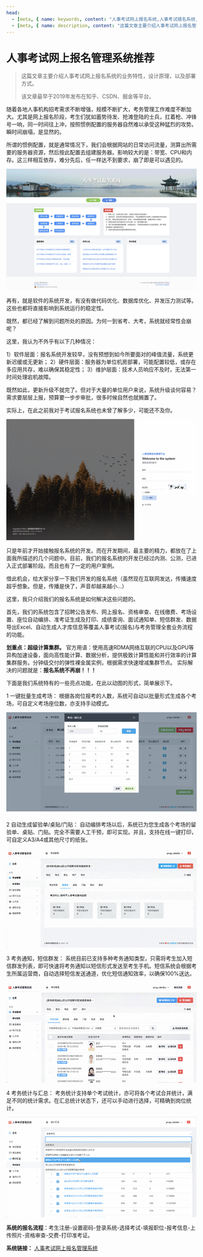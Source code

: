 ```yaml
---
head:
  - [meta, { name: keywords, content: "人事考试网上报名系统,人事考试报名系统,人事考试报名管理系统,人事考试报名系统建设,人事考试报名系统开发,考务管理系统,考试报名管理系统,人事考试系统,考试报名系统,报名考试系统" }]
  - [meta, { name: description, content: "这篇文章主要介绍人事考试网上报名管理系统的业务特性，设计原理，以及部署方式。"}]
---
```


# 人事考试网上报名管理系统推荐

>   这篇文章主要介绍人事考试网上报名系统的业务特性，设计原理，以及部署方式。
>
>   该文章最早于2019年发布在知乎、CSDN、掘金等平台。

随着各地人事机构招考需求不断增强，规模不断扩大，考务管理工作难度不断加大。尤其是网上报名阶段，考生们犹如蓄势待发、抢滩登陆的士兵，扛着枪、冲锋号一响，同一时间往上冲，按照惯例配置的服务器自然难以承受这种猛烈的攻势。瞬时间崩塌，是显然的。

所谓的惯例配置，就是通常情况下，我们会根据网站的日常访问流量，测算出所需要的服务器资源，然后按此配置去组建服务器。影响较大的是：带宽、CPU和内存。这三样相互依存，难分先后，任一样达不到要求，崩了即是可以遇见的。

![image-20240921142226531](./assets/image-20240921142226531.png)

再有，就是软件的系统开发，有没有做代码优化、数据库优化、并发压力测试等。这些也都将直接影响到系统运行的稳定性。

既然，都已经了解到问题所处的原因。为何一到省考、大考，系统就经常性会崩呢？

这里，我认为不外乎有以下几种情况：

1）软件层面：报名系统开发较早，没有预想到如今所要面对的峰值流量，系统更新迟缓或无更新； 2）硬件层面：服务器为单位机房部署，可能配置较低，或存在多应用共存，难以确保其稳定性； 3）维护层面：技术人员响应不及时，无法第一时间处理宕机故障。

既然如此，更新升级不就完了。但对于大量的单位用户来说，系统升级谈何容易？需求要层层上报，预算要一步步审批，很多时候自然也就搁置了。

实际上，在此之前我对于考试报名系统也未曾了解多少，可能还不及你。

![image-20240921142145957](./assets/image-20240921142145957.png)

只是年前才开始接触报名系统的开发。而在开发期间，最主要的精力，都放在了上面我所描述的几个问题中。目前，我们的报名系统的开发已经过内测、公测，已进入正式部署阶段。而且也有了一定的用户案例。

借此机会，给大家分享一下我们开发的报名系统（虽然现在互联网发达，传播速度超乎想象。但是，传播是快了，声音却越来越小...）

这里，我只介绍我们的报名系统是如何解决这些问题的。

首先，我们的系统包含了招聘公告发布、网上报名、资格审查、在线缴费、考场设置、座位自动编排、准考证生成及打印、成绩查询、面试通知单、短信群发、数据导出Excel、自动生成人才库信息等覆盖人事考试(报名)与考务管理全套业务流程的功能。

**划重点：超级计算集群。** 官方用语：使用高速RDMA网络互联的CPU以及GPU等异构加速设备，面向高性能计算、数据分析，提供极致计算性能和并行效率的计算集群服务。分钟级交付的弹性裸金属实例，根据需求快速增减集群节点。 实际解决的问题就是：**报名系统不再崩！！！**

下面是我们系统特有的一些亮点功能，在此以动图的形式，简单展示下。

1 一键批量生成考场： 根据各岗位报考的人数，系统可自动以批量形式生成各个考场，可自定义考场座位数，亦支持手动模式。

![img](./assets/16e49aae877e0b6f~tplv-t2oaga2asx-jj-mark:3024:0:0:0:q75.png)



2 自动生成留验单/桌贴/门贴： 自动编排考场以后，系统已为您生成各个考场的留验单、桌贴、门贴。完全不需要人工干预，即可实现。并且，支持在线一键打印，可自定义A3/A4或其他尺寸的纸张。

![img](./assets/16e49ab4538e872b~tplv-t2oaga2asx-jj-mark:3024:0:0:0:q75.png)



3 考务通知，短信群发： 系统目前已支持多种考务通知类型，只需将考生加入短信群发列表，即可快速将考务通知以短信形式发送至考生手机。短信系统会根据考生所属运营商，自动选择短信发送通道，优化短信通知效率，以确保100%送达。

![img](./assets/16e49ab6f17e98b8~tplv-t2oaga2asx-jj-mark:3024:0:0:0:q75.png)



4 考务统计与汇总： 考务统计支持单个考试统计，亦可将各个考试合并统计，满足不同的统计需求。在汇总统计状态下，还可以手动进行选择，可精确到岗位统计。

![img](./assets/16e49ab9eb5d7c16~tplv-t2oaga2asx-jj-mark:3024:0:0:0:q75.png)



**系统的报名流程**：考生注册-设置密码-登录系统-选择考试-填报职位-报考信息-上传照片-资格审查-交费-打印准考证。

**系统链接：** [人事考试网上报名管理系统](http://exam.pinge360.com)